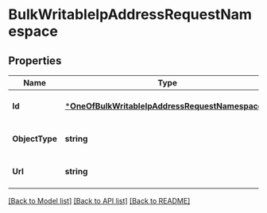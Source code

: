 # BulkWritableIpAddressRequestNamespace

## Properties
Name | Type | Description | Notes
------------ | ------------- | ------------- | -------------
**Id** | [***OneOfBulkWritableIpAddressRequestNamespaceId**](OneOfBulkWritableIpAddressRequestNamespaceId.md) |  | [optional] [default to null]
**ObjectType** | **string** |  | [optional] [default to null]
**Url** | **string** |  | [optional] [default to null]

[[Back to Model list]](../README.md#documentation-for-models) [[Back to API list]](../README.md#documentation-for-api-endpoints) [[Back to README]](../README.md)

